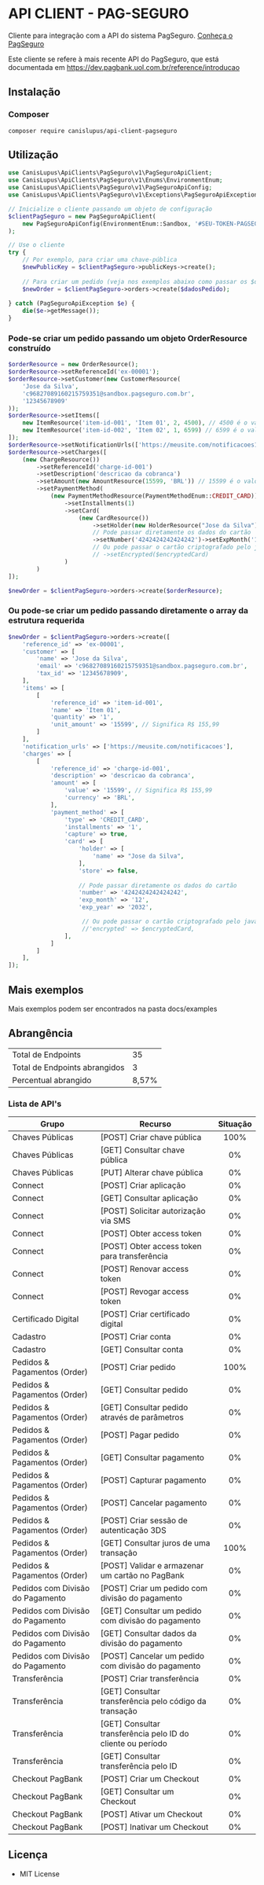 # API CLIENT - PAG-SEGURO

Cliente para integração com a API do sistema PagSeguro. [Conheça o PagSeguro](https://pagseguro.uol.com.br)

Este cliente se refere à mais recente API do PagSeguro, que está documentada em https://dev.pagbank.uol.com.br/reference/introducao

## Instalação

### Composer

```
composer require canislupus/api-client-pagseguro
```

## Utilização

~~~php
use CanisLupus\ApiClients\PagSeguro\v1\PagSeguroApiClient;
use CanisLupus\ApiClients\PagSeguro\v1\Enums\EnvironmentEnum;
use CanisLupus\ApiClients\PagSeguro\v1\PagSeguroApiConfig;
use CanisLupus\ApiClients\PagSeguro\v1\Exceptions\PagSeguroApiException;

// Inicialize o cliente passando um objeto de configuração
$clientPagSeguro = new PagSeguroApiClient(
    new PagSeguroApiConfig(EnvironmentEnum::Sandbox, '#SEU-TOKEN-PAGSEGURO#')
);

// Use o cliente
try {
    // Por exemplo, para criar uma chave-pública
    $newPublicKey = $clientPagSeguro->publicKeys->create();
    
    // Para criar um pedido (veja nos exemplos abaixo como passar os $dadosPedido)
    $newOrder = $clientPagSeguro->orders->create($dadosPedido);
    
} catch (PagSeguroApiException $e) {
    die($e->getMessage());
}
~~~

### Pode-se criar um pedido passando um objeto OrderResource construído 

~~~php
$orderResource = new OrderResource();
$orderResource->setReferenceId('ex-00001');
$orderResource->setCustomer(new CustomerResource(
    'Jose da Silva',
    'c96827089160215759351@sandbox.pagseguro.com.br',
    '12345678909'
));
$orderResource->setItems([
    new ItemResource('item-id-001', 'Item 01', 2, 4500), // 4500 é o valor referente à R$ 45,00
    new ItemResource('item-id-002', 'Item 02', 1, 6599) // 6599 é o valor referente à R$ 65,99
]);
$orderResource->setNotificationUrls(['https://meusite.com/notificacoes1']);
$orderResource->setCharges([
    (new ChargeResource())
        ->setReferenceId('charge-id-001')
        ->setDescription('descricao da cobranca')
        ->setAmount(new AmountResource(15599, 'BRL')) // 15599 é o valor referente à R$ 155,99
        ->setPaymentMethod(
            (new PaymentMethodResource(PaymentMethodEnum::CREDIT_CARD))
                ->setInstallments(1)
                ->setCard(
                    (new CardResource())
                        ->setHolder(new HolderResource("Jose da Silva"))
                        // Pode passar diretamente os dados do cartão
                        ->setNumber('4242424242424242')->setExpMonth('12')->setExpYear('2032')
                        // Ou pode passar o cartão criptografado pelo javascript do PagSeguro
                        // ->setEncrypted($encryptedCard)
                )
        )
]);

$newOrder = $clientPagSeguro->orders->create($orderResource);
~~~

### Ou pode-se criar um pedido passando diretamente o array da estrutura requerida

~~~php
$newOrder = $clientPagSeguro->orders->create([
    'reference_id' => 'ex-00001',
    'customer' => [
        'name' => 'Jose da Silva',
        'email' => 'c96827089160215759351@sandbox.pagseguro.com.br',
        'tax_id' => '12345678909',
    ],
    'items' => [
        [
            'reference_id' => 'item-id-001',
            'name' => 'Item 01',
            'quantity' => '1',
            'unit_amount' => '15599', // Significa R$ 155,99
        ]
    ],
    'notification_urls' => ['https://meusite.com/notificacoes'],
    'charges' => [
        [
            'reference_id' => 'charge-id-001',
            'description' => 'descricao da cobranca',
            'amount' => [
                'value' => '15599', // Significa R$ 155,99
                'currency' => 'BRL',
            ],
            'payment_method' => [
                'type' => 'CREDIT_CARD',
                'installments' => '1',
                'capture' => true,
                'card' => [
                    'holder' => [
                        'name' => "Jose da Silva",
                    ],
                    'store' => false,
                    
                    // Pode passar diretamente os dados do cartão
                    'number' => '4242424242424242',
                    'exp_month' => '12',
                    'exp_year' => '2032',

                     // Ou pode passar o cartão criptografado pelo javascript do PagSeguro
                     //'encrypted' => $encryptedCard,
                ],
            ]
        ]
    ],
]);
~~~

## Mais exemplos

Mais exemplos podem ser encontrados na pasta docs/examples




## Abrangência

<table>
<tr>
    <td>Total de Endpoints</td>
    <td>35</td>
</tr>
<tr>
    <td>Total de Endpoints abrangidos</td>
    <td>3</td>
</tr>
<tr>
    <td>Percentual abrangido</td>
    <td>8,57%</td>
</tr>
</table>



### Lista de API's

| **Grupo**                        | **Recurso**                                                 | **Situação** |
|----------------------------------|-------------------------------------------------------------|:------------:|
| Chaves Públicas                  | [POST] Criar chave pública                                  |     100%     |
| Chaves Públicas                  | [GET] Consultar chave pública                               |      0%      |
| Chaves Públicas                  | [PUT] Alterar chave pública                                 |      0%      |
| Connect                          | [POST] Criar aplicação                                      |      0%      |
| Connect                          | [GET] Consultar aplicação                                   |      0%      | 
| Connect                          | [POST] Solicitar autorização via SMS                        |      0%      |
| Connect                          | [POST] Obter access token                                   |      0%      |
| Connect                          | [POST] Obter access token para transferência                |      0%      |
| Connect                          | [POST] Renovar access token                                 |      0%      |
| Connect                          | [POST] Revogar access token                                 |      0%      |
| Certificado Digital              | [POST] Criar certificado digital                            |      0%      |
| Cadastro                         | [POST] Criar conta                                          |      0%      |
| Cadastro                         | [GET] Consultar conta                                       |      0%      |
| Pedidos & Pagamentos (Order)     | [POST] Criar pedido                                         |     100%     |
| Pedidos & Pagamentos (Order)     | [GET] Consultar pedido                                      |      0%      |
| Pedidos & Pagamentos (Order)     | [GET] Consultar pedido através de parâmetros                |      0%      |
| Pedidos & Pagamentos (Order)     | [POST] Pagar pedido                                         |      0%      |
| Pedidos & Pagamentos (Order)     | [GET] Consultar pagamento                                   |      0%      |
| Pedidos & Pagamentos (Order)     | [POST] Capturar pagamento                                   |      0%      |
| Pedidos & Pagamentos (Order)     | [POST] Cancelar pagamento                                   |      0%      |
| Pedidos & Pagamentos (Order)     | [POST] Criar sessão de autenticação 3DS                     |      0%      |
| Pedidos & Pagamentos (Order)     | [GET] Consultar juros de uma transação                      |     100%     |
| Pedidos & Pagamentos (Order)     | [POST] Validar e armazenar um cartão no PagBank             |      0%      |
| Pedidos com Divisão do Pagamento | [POST] Criar um pedido com divisão do pagamento             |      0%      |
| Pedidos com Divisão do Pagamento | [GET] Consultar um pedido com divisão do pagamento          |      0%      |
| Pedidos com Divisão do Pagamento | [GET] Consultar dados da divisão do pagamento               |      0%      |
| Pedidos com Divisão do Pagamento | [POST] Cancelar um pedido com divisão do pagamento          |      0%      |
| Transferência                    | [POST] Criar transferência                                  |      0%      |
| Transferência                    | [GET] Consultar transferência pelo código da transação      |      0%      |
| Transferência                    | [GET] Consultar transferência pelo ID do cliente ou período |      0%      |
| Transferência                    | [GET] Consultar transferência pelo ID                       |      0%      |
| Checkout PagBank                 | [POST] Criar um Checkout                                    |      0%      |
| Checkout PagBank                 | [GET] Consultar um Checkout                                 |      0%      |
| Checkout PagBank                 | [POST] Ativar um Checkout                                   |      0%      |
| Checkout PagBank                 | [POST] Inativar um Checkout                                 |      0%      |


## Licença

- MIT License
